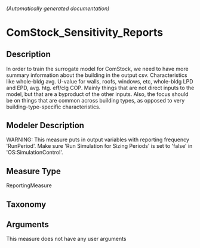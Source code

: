 

###### (Automatically generated documentation)

# ComStock_Sensitivity_Reports

## Description
In order to train the surrogate model for ComStock, we need to have more summary information about the
            building in the output csv.  Characteristics like whole-bldg avg. U-value for walls, roofs, windows, etc,
            whole-bldg LPD and EPD, avg. htg. eff/clg COP.  Mainly things that are not direct inputs to the model, but
            that are a byproduct of the other inputs.  Also, the focus should be on things that are common across
            building types, as opposed to very building-type-specific characteristics.

## Modeler Description
WARNING: This measure puts in output variables with reporting frequency 'RunPeriod'.
            Make sure 'Run Simulation for Sizing Periods' is set to 'false' in 'OS:SimulationControl'.

## Measure Type
ReportingMeasure

## Taxonomy


## Arguments




This measure does not have any user arguments


